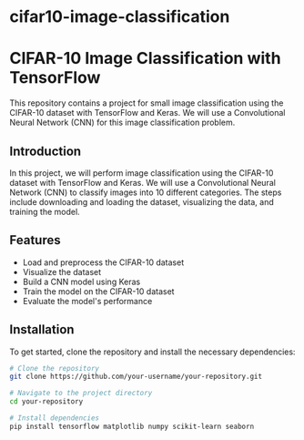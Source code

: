 # cifar10-image-classification
# CIFAR-10 Image Classification with TensorFlow

This repository contains a project for small image classification using the CIFAR-10 dataset with TensorFlow and Keras. We will use a Convolutional Neural Network (CNN) for this image classification problem.


## Introduction

In this project, we will perform image classification using the CIFAR-10 dataset with TensorFlow and Keras. We will use a Convolutional Neural Network (CNN) to classify images into 10 different categories. The steps include downloading and loading the dataset, visualizing the data, and training the model.

## Features

- Load and preprocess the CIFAR-10 dataset
- Visualize the dataset
- Build a CNN model using Keras
- Train the model on the CIFAR-10 dataset
- Evaluate the model's performance

## Installation

To get started, clone the repository and install the necessary dependencies:

```bash
# Clone the repository
git clone https://github.com/your-username/your-repository.git

# Navigate to the project directory
cd your-repository

# Install dependencies
pip install tensorflow matplotlib numpy scikit-learn seaborn
